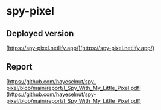 # spy-pixel

## Deployed version
[https://spy-pixel.netlify.app/](https://spy-pixel.netlify.app/)

## Report
[https://github.com/hayeselnut/spy-pixel/blob/main/report/I_Spy_With_My_Little_Pixel.pdf](https://github.com/hayeselnut/spy-pixel/blob/main/report/I_Spy_With_My_Little_Pixel.pdf)

